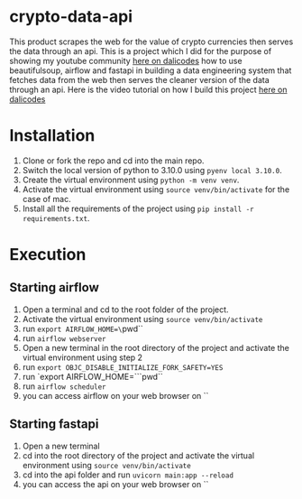 # crypto-data-api
This product scrapes the web for the value of crypto currencies then serves the data through an api. This is a project which I did for the purpose of showing my youtube community <a href='https://www.youtube.com/channel/UCzSlSeJ4XH4bWH79DKmIxjg'>here on dalicodes<a> how to use beautifulsoup, airflow and fastapi in building a data engineering system that fetches data from the web then serves the cleaner version of the data through an api. Here is the video tutorial on how I build this project <a href='https://www.youtube.com/channel/UCzSlSeJ4XH4bWH79DKmIxjg'>here on dalicodes<a>

# Installation
1. Clone or fork the repo and cd into the main repo.
2. Switch the local version of python to 3.10.0 using `pyenv local 3.10.0`.
3. Create the virtual environment using `python -m venv venv`.
4. Activate the virtual environment using `source venv/bin/activate` for the case of mac.
5. Install all the requirements of the project using `pip install -r requirements.txt`.


# Execution
## Starting airflow
1. Open a terminal and cd to the root folder of the project.
2. Activate the virtual environment using `source venv/bin/activate`
3. run `export AIRFLOW_HOME=\`pwd\``
4. run `airflow webserver`
5. Open a new terminal in the root directory of the project and activate the virtual environment using step 2
6. run `export OBJC_DISABLE_INITIALIZE_FORK_SAFETY=YES`
7. run `export AIRFLOW_HOME=```pwd``
8. run `airflow scheduler`
9. you can access airflow on your web browser on ``

## Starting fastapi
1. Open a new terminal
2. cd into the root directory of the project and activate the virtual environment using `source venv/bin/activate`
3. cd into the api folder and run `uvicorn main:app --reload`
2. you can access the api on your web browser on ``

